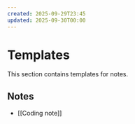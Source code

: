 ```yaml
---
created: 2025-09-29T23:45
updated: 2025-09-30T00:00
---
```

# Templates

This section contains templates for notes.

## Notes

- [[Coding note]]
